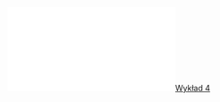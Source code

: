 ![AM2-zestaw_04](Notatki/Semestr%202/Analiza%20matematyczna%202.3A/%C4%86wiczenia/%C4%86wiczenia%204/AM2-zestaw_04.pdf)[Wykład 4](Notatki/Semestr%202/Analiza%20matematyczna%202.3A/Wyk%C5%82ady/Wyk%C5%82ad%204/Wyk%C5%82ad%204.md)